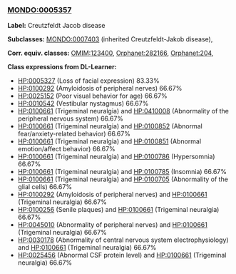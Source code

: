 
### [MONDO:0005357](http://purl.obolibrary.org/obo/MONDO_0005357)
**Label:** Creutzfeldt Jacob disease

**Subclasses:** [MONDO:0007403](http://purl.obolibrary.org/obo/MONDO_0007403) (inherited Creutzfeldt-Jakob disease), 

**Corr. equiv. classes:** [OMIM:123400](http://purl.obolibrary.org/obo/OMIM_123400), [Orphanet:282166](http://www.orpha.net/ORDO/Orphanet_282166), [Orphanet:204](http://www.orpha.net/ORDO/Orphanet_204), 

**Class expressions from DL-Learner:**

- [HP:0005327](http://purl.obolibrary.org/obo/HP_0005327) (Loss of facial expression) 83.33%
- [HP:0100292](http://purl.obolibrary.org/obo/HP_0100292) (Amyloidosis of peripheral nerves) 66.67%
- [HP:0025152](http://purl.obolibrary.org/obo/HP_0025152) (Poor visual behavior for age) 66.67%
- [HP:0010542](http://purl.obolibrary.org/obo/HP_0010542) (Vestibular nystagmus) 66.67%
- [HP:0100661](http://purl.obolibrary.org/obo/HP_0100661) (Trigeminal neuralgia) and [HP:0410008](http://purl.obolibrary.org/obo/HP_0410008) (Abnormality of the peripheral nervous system) 66.67%
- [HP:0100661](http://purl.obolibrary.org/obo/HP_0100661) (Trigeminal neuralgia) and [HP:0100852](http://purl.obolibrary.org/obo/HP_0100852) (Abnormal fear/anxiety-related behavior) 66.67%
- [HP:0100661](http://purl.obolibrary.org/obo/HP_0100661) (Trigeminal neuralgia) and [HP:0100851](http://purl.obolibrary.org/obo/HP_0100851) (Abnormal emotion/affect behavior) 66.67%
- [HP:0100661](http://purl.obolibrary.org/obo/HP_0100661) (Trigeminal neuralgia) and [HP:0100786](http://purl.obolibrary.org/obo/HP_0100786) (Hypersomnia) 66.67%
- [HP:0100661](http://purl.obolibrary.org/obo/HP_0100661) (Trigeminal neuralgia) and [HP:0100785](http://purl.obolibrary.org/obo/HP_0100785) (Insomnia) 66.67%
- [HP:0100661](http://purl.obolibrary.org/obo/HP_0100661) (Trigeminal neuralgia) and [HP:0100705](http://purl.obolibrary.org/obo/HP_0100705) (Abnormality of the glial cells) 66.67%
- [HP:0100292](http://purl.obolibrary.org/obo/HP_0100292) (Amyloidosis of peripheral nerves) and [HP:0100661](http://purl.obolibrary.org/obo/HP_0100661) (Trigeminal neuralgia) 66.67%
- [HP:0100256](http://purl.obolibrary.org/obo/HP_0100256) (Senile plaques) and [HP:0100661](http://purl.obolibrary.org/obo/HP_0100661) (Trigeminal neuralgia) 66.67%
- [HP:0045010](http://purl.obolibrary.org/obo/HP_0045010) (Abnormality of peripheral nerves) and [HP:0100661](http://purl.obolibrary.org/obo/HP_0100661) (Trigeminal neuralgia) 66.67%
- [HP:0030178](http://purl.obolibrary.org/obo/HP_0030178) (Abnormality of central nervous system electrophysiology) and [HP:0100661](http://purl.obolibrary.org/obo/HP_0100661) (Trigeminal neuralgia) 66.67%
- [HP:0025456](http://purl.obolibrary.org/obo/HP_0025456) (Abnormal CSF protein level) and [HP:0100661](http://purl.obolibrary.org/obo/HP_0100661) (Trigeminal neuralgia) 66.67%


